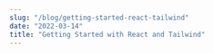 ```yaml
---
slug: "/blog/getting-started-react-tailwind"
date: "2022-03-14"
title: "Getting Started with React and Tailwind"
---
```


